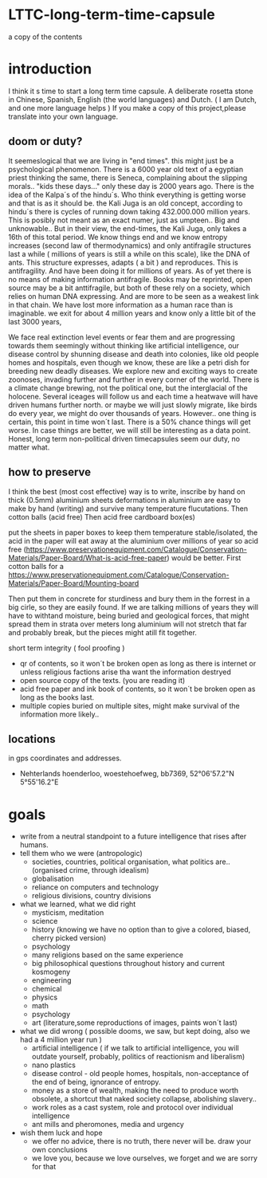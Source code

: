 # LTTC-long-term-time-capsule
a copy of the contents

# introduction
I think it s time to start a long term time capsule.
A deliberate rosetta stone in Chinese, Spanish, English (the world languages) and Dutch. ( I am Dutch, and one more language helps )
If you make a copy of this project,please translate into your own language.

## doom or duty?
It seemeslogical that we are living in "end times". this might just be a psychological phenomenon.
There is a 6000 year old text of a egyptian priest thinking the same, there is Seneca, complaining
about the slipping morals.. "kids these days..." only these day is 2000 years ago.
There is the idea of the Kalpa´s of the hindu´s. 
Who think everything is getting worse and that is
as it should be. 
the Kali Juga is an old concept, according to hindu´s there is cycles of running down
taking 432.000.000 million years. This is posibly not meant as an exact numer, just as umpteen..
Big and unknowable.. But in their view, the end-times, the Kali Juga, only takes a 16th of this total period.
We know things end and we know entropy increases (second law of thermodynamics) and only antifragile structures last
a while ( millions of years is still a while on this scale), 
like the DNA of ants. This structure expresses, adapts ( a bit ) and reproduces. This is antifragility.
And have been doing it for millions of years.
As of yet there is no means of making information antifragile.
Books may be reprinted, open source may be a bit anttifragile, but both of these rely on a society, 
which relies on human DNA expressing. And are more to be seen as a weakest link in that chain.
We have lost more information as a human race than is imaginable. we exit for about 4 million years
and know only a little bit of the last 3000 years,

We face real extinction level events or fear them and are progressing towards them seemingly without thinking
like artificial intelligence, our disease control by shunning disease and death into colonies, like old people homes
and hospitals, even though we know, these are like a petri dish for breeding new deadly diseases. We explore
new and exciting ways to create zoonoses, invading further and further in every corner of the world.
There is a climate change brewing, not the political one, but the interglacial of the holocene.
Several iceages will follow us and each time a heatwave will have driven humans further north. or maybe we
will just slowly migrate, like birds do every year, we might do over thousands of years.
However.. one thing is certain, this point in time won´t last. There is a 50% chance things will get worse.
In case things are better, we will still be interesting as a data point.
Honest, long term non-political driven timecapsules seem our duty, no matter what.

## how to preserve
I think the best (most cost effective) way is to write, inscribe by hand on thick (0.5mm) aluminium sheets
deformations in aluminium are easy to make by hand (writing) and survive many temperature flucutations.
Then cotton balls (acid free)
Then acid free cardboard box(es)

put the sheets in paper boxes to keep them  temperature stable/isolated, the acid in the paper will eat away at the aluminium over millions of year so acid free (https://www.preservationequipment.com/Catalogue/Conservation-Materials/Paper-Board/What-is-acid-free-paper) would be better. First cotton balls for a https://www.preservationequipment.com/Catalogue/Conservation-Materials/Paper-Board/Mounting-board

Then put them in concrete for sturdiness and 
bury them in the forrest in a big cirle, so they are easily found. If we are talking millions of years
they will have to withtand moisture, being buried and geological forces, that might spread them in strata over meters long
aluminium will not stretch that far and probably break, but the pieces might atill fit together.

short term integrity ( fool proofing )
- qr of contents, so it won´t be broken open as long as there is internet or unless religious factions arise tha
want the information destryed
- open source copy of the texts. (you are reading it)
- acid free paper and ink book of contents, so it won´t be broken open as long as the books last.
- multiple copies buried on multiple sites, might make survival of the information more likely..
## locations
 in gps coordinates and addresses.
 - Nehterlands hoenderloo, woestehoefweg, bb7369, 52°06'57.2"N 5°55'16.2"E

# goals
- write from a neutral standpoint to a future intelligence that rises after humans.
- tell them who we were (antropologic)
   - societies, countries, political organisation, what politics are.. (organised crime, through idealism)
   - globalisation
   - reliance on computers and technology
   - religious divisions, country divisions
- what we learned, what we did right 
    - mysticism, meditation
    - science
    - history (knowing we have no option than to give a colored, biased, cherry picked version)
    - psychology
    - many religions based on the same experience
    - big philosophical questions throughout history and current kosmogeny
    - engineering
    - chemical
    - physics
    - math
    - psychology 
    - art (literature,some reproductions of images, paints won´t last)
- what we did wrong ( possible dooms, we saw, but kept doing, also we had a 4 million year run )
    - artificial intelligence ( if we talk to artificial intelligence, you will outdate yourself, probably, politics of reactionism and liberalism)
    - nano plastics
    - disease control - old people homes, hospitals, non-acceptance of the end of being, ignorance of entropy.
    - money as a store of wealth, making the need to produce worth obsolete, a shortcut that naked society collapse, abolishing slavery..
    - work roles as a cast system, role and protocol over individual intelligence
    - ant mills and pheromones, media and urgency
- wish them luck and hope
    - we offer no advice, there is no truth, there never will be. draw your own conclusions
    - we love you, because we love ourselves, we forget and we are sorry for that

